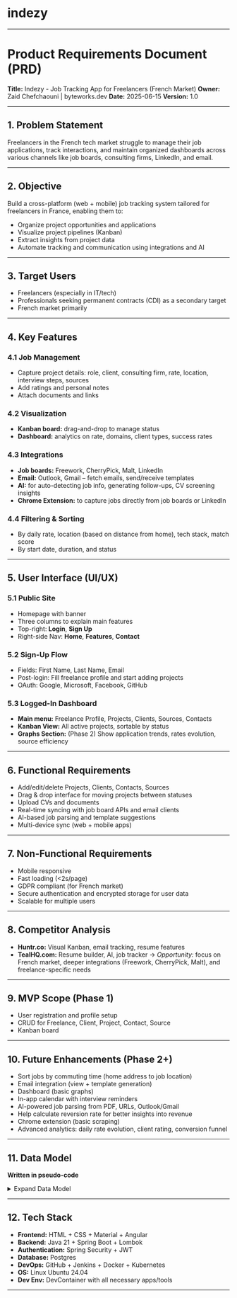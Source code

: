 # indezy

---

# **Product Requirements Document (PRD)**

**Title:** Indezy - Job Tracking App for Freelancers (French Market)
**Owner:** Zaid Chefchaouni | byteworks.dev
**Date:** 2025-06-15
**Version:** 1.0

---

## **1. Problem Statement**

Freelancers in the French tech market struggle to manage their job applications, track interactions, and maintain organized dashboards across various channels like job boards, consulting firms, LinkedIn, and email.

---

## **2. Objective**

Build a cross-platform (web + mobile) job tracking system tailored for freelancers in France, enabling them to:

* Organize project opportunities and applications
* Visualize project pipelines (Kanban)
* Extract insights from project data
* Automate tracking and communication using integrations and AI

---

## **3. Target Users**

* Freelancers (especially in IT/tech)
* Professionals seeking permanent contracts (CDI) as a secondary target
* French market primarily

---

## **4. Key Features**

### 4.1 Job Management

* Capture project details: role, client, consulting firm, rate, location, interview steps, sources
* Add ratings and personal notes
* Attach documents and links

### 4.2 Visualization

* **Kanban board:** drag-and-drop to manage status
* **Dashboard:** analytics on rate, domains, client types, success rates

### 4.3 Integrations

* **Job boards:** Freework, CherryPick, Malt, LinkedIn
* **Email:** Outlook, Gmail – fetch emails, send/receive templates
* **AI:** for auto-detecting job info, generating follow-ups, CV screening insights
* **Chrome Extension:** to capture jobs directly from job boards or LinkedIn

### 4.4 Filtering & Sorting

* By daily rate, location (based on distance from home), tech stack, match score
* By start date, duration, and status

---

## **5. User Interface (UI/UX)**

### 5.1 Public Site

* Homepage with banner
* Three columns to explain main features
* Top-right: **Login**, **Sign Up**
* Right-side Nav: **Home**, **Features**, **Contact**

### 5.2 Sign-Up Flow

* Fields: First Name, Last Name, Email
* Post-login: Fill freelance profile and start adding projects
* OAuth: Google, Microsoft, Facebook, GitHub

### 5.3 Logged-In Dashboard

* **Main menu:** Freelance Profile, Projects, Clients, Sources, Contacts
* **Kanban View:** All active projects, sortable by status
* **Graphs Section:** (Phase 2) Show application trends, rates evolution, source efficiency

---

## **6. Functional Requirements**

* Add/edit/delete Projects, Clients, Contacts, Sources
* Drag & drop interface for moving projects between statuses
* Upload CVs and documents
* Real-time syncing with job board APIs and email clients
* AI-based job parsing and template suggestions
* Multi-device sync (web + mobile apps)

---

## **7. Non-Functional Requirements**

* Mobile responsive
* Fast loading (<2s/page)
* GDPR compliant (for French market)
* Secure authentication and encrypted storage for user data
* Scalable for multiple users

---

## **8. Competitor Analysis**

* **Huntr.co:** Visual Kanban, email tracking, resume features
* **TealHQ.com:** Resume builder, AI, job tracker
  → *Opportunity:* focus on French market, deeper integrations (Freework, CherryPick, Malt), and freelance-specific needs

---

## **9. MVP Scope (Phase 1)**

* User registration and profile setup
* CRUD for Freelance, Client, Project, Contact, Source
* Kanban board

---

## **10. Future Enhancements (Phase 2+)**

* Sort jobs by commuting time (home address to job location)
* Email integration (view + template generation)
* Dashboard (basic graphs)
* In-app calendar with interview reminders
* AI-powered job parsing from PDF, URLs, Outlook/Gmail
* Help calculate reversion rate for better insights into revenue
* Chrome extension (basic scraping)
* Advanced analytics: daily rate evolution, client rating, conversion funnel

---

## **11. Data Model**

**Written in pseudo-code**

<details>
<summary>Expand Data Model</summary>

```
entity Freelance {
  firstName String required
  lastName String required
  email String required
  phone String
  birthDate Date
  address String
  city String
  status EmploymentStatus
  noticePeriodInDays Integer
  availabilityDate Date
  reversionRate Double
  cv File
  @OneToMany
  projects List<Project>
}

entity Client {
  companyName String required
  adress String
  city String required
  domain String
  final Boolean required
  notes String
  @OneToMany
  projects List<Project>
  @OneToMany
  contacts List<Contact>
}

entity Project {
  role String required
  description String
  techStack String
  dailyRate Integer required
  workMode WorkMode
  remoteDaysPerMonth Integer (if hybrid)
  onsiteDaysPerMonth Integer (if hybrid)
  advantages String
  startDate Date
  durationInMonths Integer
  orderRenewalInMonths Integer
  daysPerYear Integer
  documents List<File>
  link String
  source Source
  personalRating Integer
  notes String
  @ManyToOne
  middleman Client
  @ManyToOne
  client Client required
  @ManyToOne
  source Source
  @OneToMany
  steps List<InterviewStep>
}

entity InterviewStep {
  title String required
  date Date
  status StepStatus required
}

entity Contact {
  firstName String required
  lastName String
  email String
  phone String
  notes String
}

entity Source {
  name String required
  type SourceType required
  link String
  isListing Boolean
  popularityRating Integer
  usefulnessRating Integer
  notes String
}

enum EmploymentStatus {
  FREELANCE, PORTAGE, CDI
}

enum StepStatus {
  VALIDATED, FAILED, PLANNED
}

enum SourceType {
  JOB_BOARD, SOCIAL_MEDIA, EMAIL, CALL, SMS
}

enum WorkMode {
  ONSITE, REMOTE, HYBRID
}
```

</details>

---

## **12. Tech Stack**

* **Frontend:** HTML + CSS + Material + Angular
* **Backend:** Java 21 + Spring Boot + Lombok
* **Authentication:** Spring Security + JWT
* **Database:** Postgres
* **DevOps:** GitHub + Jenkins + Docker + Kubernetes
* **OS:** Linux Ubuntu 24.04
* **Dev Env:** DevContainer with all necessary apps/tools

---
